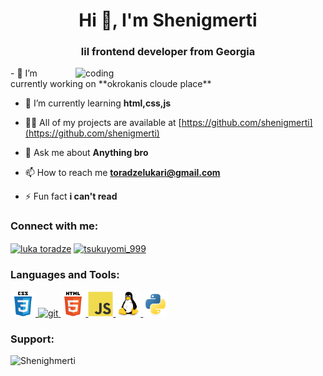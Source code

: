 <h1 align="center">Hi 👋, I'm Shenigmerti</h1>
<h3 align="center">lil frontend developer from Georgia</h3>
<img align="right" alt="coding" width="400" src="https://i.makeagif.com/media/2-08-2021/xNJRZz.gif">
- 🔭 I’m currently working on **okrokanis cloude place**

- 🌱 I’m currently learning **html,css,js**

- 👨‍💻 All of my projects are available at [https://github.com/shenigmerti](https://github.com/shenigmerti)

- 💬 Ask me about **Anything bro**

- 📫 How to reach me **toradzelukari@gmail.com**

- ⚡ Fun fact **i can't read**

<h3 align="left">Connect with me:</h3>
<p align="left">
<a href="https://linkedin.com/in/luka toradze" target="blank"><img align="center" src="https://raw.githubusercontent.com/rahuldkjain/github-profile-readme-generator/master/src/images/icons/Social/linked-in-alt.svg" alt="luka toradze" height="30" width="40" /></a>
<a href="https://instagram.com/tsukuyomi_999" target="blank"><img align="center" src="https://raw.githubusercontent.com/rahuldkjain/github-profile-readme-generator/master/src/images/icons/Social/instagram.svg" alt="tsukuyomi_999" height="30" width="40" /></a>
</p>

<h3 align="left">Languages and Tools:</h3>
<p align="left"> <a href="https://www.w3schools.com/css/" target="_blank" rel="noreferrer"> <img src="https://raw.githubusercontent.com/devicons/devicon/master/icons/css3/css3-original-wordmark.svg" alt="css3" width="40" height="40"/> </a> <a href="https://git-scm.com/" target="_blank" rel="noreferrer"> <img src="https://www.vectorlogo.zone/logos/git-scm/git-scm-icon.svg" alt="git" width="40" height="40"/> </a> <a href="https://www.w3.org/html/" target="_blank" rel="noreferrer"> <img src="https://raw.githubusercontent.com/devicons/devicon/master/icons/html5/html5-original-wordmark.svg" alt="html5" width="40" height="40"/> </a> <a href="https://developer.mozilla.org/en-US/docs/Web/JavaScript" target="_blank" rel="noreferrer"> <img src="https://raw.githubusercontent.com/devicons/devicon/master/icons/javascript/javascript-original.svg" alt="javascript" width="40" height="40"/> </a> <a href="https://www.linux.org/" target="_blank" rel="noreferrer"> <img src="https://raw.githubusercontent.com/devicons/devicon/master/icons/linux/linux-original.svg" alt="linux" width="40" height="40"/> </a> <a href="https://www.python.org" target="_blank" rel="noreferrer"> <img src="https://raw.githubusercontent.com/devicons/devicon/master/icons/python/python-original.svg" alt="python" width="40" height="40"/> </a> </p>

<h3 align="left">Support:</h3>
<p><a href="https://www.buymeacoffee.com/Shenighmerti"> <img align="left" src="https://cdn.buymeacoffee.com/buttons/v2/default-yellow.png" height="50" width="210" alt="Shenighmerti" /></a></p><br><br>


